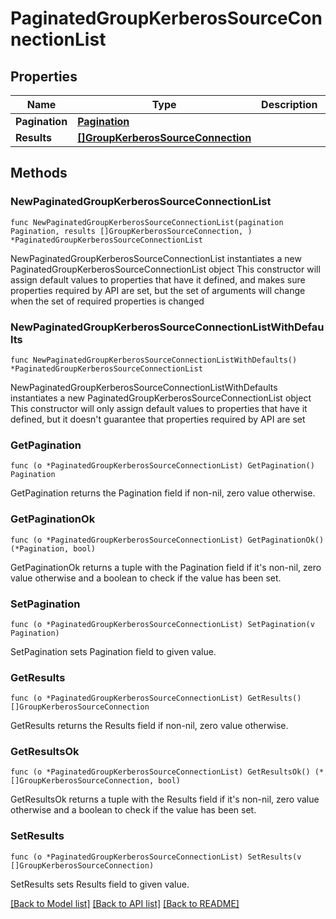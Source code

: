 # PaginatedGroupKerberosSourceConnectionList

## Properties

Name | Type | Description | Notes
------------ | ------------- | ------------- | -------------
**Pagination** | [**Pagination**](Pagination.md) |  | 
**Results** | [**[]GroupKerberosSourceConnection**](GroupKerberosSourceConnection.md) |  | 

## Methods

### NewPaginatedGroupKerberosSourceConnectionList

`func NewPaginatedGroupKerberosSourceConnectionList(pagination Pagination, results []GroupKerberosSourceConnection, ) *PaginatedGroupKerberosSourceConnectionList`

NewPaginatedGroupKerberosSourceConnectionList instantiates a new PaginatedGroupKerberosSourceConnectionList object
This constructor will assign default values to properties that have it defined,
and makes sure properties required by API are set, but the set of arguments
will change when the set of required properties is changed

### NewPaginatedGroupKerberosSourceConnectionListWithDefaults

`func NewPaginatedGroupKerberosSourceConnectionListWithDefaults() *PaginatedGroupKerberosSourceConnectionList`

NewPaginatedGroupKerberosSourceConnectionListWithDefaults instantiates a new PaginatedGroupKerberosSourceConnectionList object
This constructor will only assign default values to properties that have it defined,
but it doesn't guarantee that properties required by API are set

### GetPagination

`func (o *PaginatedGroupKerberosSourceConnectionList) GetPagination() Pagination`

GetPagination returns the Pagination field if non-nil, zero value otherwise.

### GetPaginationOk

`func (o *PaginatedGroupKerberosSourceConnectionList) GetPaginationOk() (*Pagination, bool)`

GetPaginationOk returns a tuple with the Pagination field if it's non-nil, zero value otherwise
and a boolean to check if the value has been set.

### SetPagination

`func (o *PaginatedGroupKerberosSourceConnectionList) SetPagination(v Pagination)`

SetPagination sets Pagination field to given value.


### GetResults

`func (o *PaginatedGroupKerberosSourceConnectionList) GetResults() []GroupKerberosSourceConnection`

GetResults returns the Results field if non-nil, zero value otherwise.

### GetResultsOk

`func (o *PaginatedGroupKerberosSourceConnectionList) GetResultsOk() (*[]GroupKerberosSourceConnection, bool)`

GetResultsOk returns a tuple with the Results field if it's non-nil, zero value otherwise
and a boolean to check if the value has been set.

### SetResults

`func (o *PaginatedGroupKerberosSourceConnectionList) SetResults(v []GroupKerberosSourceConnection)`

SetResults sets Results field to given value.



[[Back to Model list]](../README.md#documentation-for-models) [[Back to API list]](../README.md#documentation-for-api-endpoints) [[Back to README]](../README.md)



